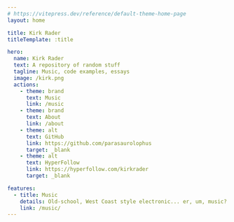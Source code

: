 ```yaml
---
# https://vitepress.dev/reference/default-theme-home-page
layout: home

title: Kirk Rader
titleTemplate: :title

hero:
  name: Kirk Rader
  text: A repository of random stuff
  tagline: Music, code examples, essays
  image: /kirk.png
  actions:
    - theme: brand
      text: Music
      link: /music
    - theme: brand
      text: About
      link: /about
    - theme: alt
      text: GitHub
      link: https://github.com/parasaurolophus
      target: _blank
    - theme: alt
      text: HyperFollow
      link: https://hyperfollow.com/kirkrader
      target: _blank

features:
  - title: Music
    details: Old-school, West Coast style electronic... er, um, music?
    link: /music/
---
```

